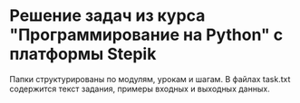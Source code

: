 # Решение задач из курса "Программирование на Python" с платформы Stepik

Папки структурированы по модулям, урокам и шагам. В файлах task.txt содержится текст задания, примеры входных и выходных данных.